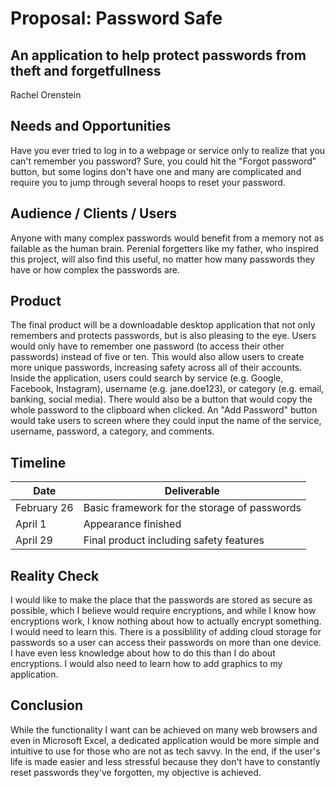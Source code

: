 # Proposal: Password Safe
## An application to help protect passwords from theft and forgetfullness
Rachel Orenstein

## Needs and Opportunities
Have you ever tried to log in to a webpage or service only to realize that you can't remember you password? Sure, you could hit the "Forgot password" button, but some logins don't have one and many are complicated and require you to jump through several hoops to reset your password. 

## Audience / Clients / Users
Anyone with many complex passwords would benefit from a memory not as failable as the human brain. Perenial forgetters like my father, who inspired this project, will also find this useful, no matter how many passwords they have or how complex the passwords are.

## Product
The final product will be a downloadable desktop application that not only remembers and protects passwords, but is also pleasing to the eye. Users would only have to remember one password (to access their other passwords) instead of five or ten. This would also allow users to create more unique passwords, increasing safety across all of their accounts. Inside the application, users could search by service (e.g. Google, Facebook, Instagram), username (e.g. jane.doe123), or category (e.g. email, banking, social media). There would also be a button that would copy the whole password to the clipboard when clicked. An "Add Password" button would take users to screen where they could input the name of the service, username, password, a category, and comments.

## Timeline

| Date          | Deliverable                                  |
| ------------- | -------------------------------------------- |
| February 26   | Basic framework for the storage of passwords |
| April 1       | Appearance finished                          |
| April 29      | Final product including safety features      |

## Reality Check
I would like to make the place that the passwords are stored as secure as possible, which I believe would require encryptions, and while I know how encryptions work, I know nothing about how to actually encrypt something. I would need to learn this. There is a possiblility of adding cloud storage for passwords so a user can access their passwords on more than one device. I have even less knowledge about how to do this than I do about encryptions. I would also need to learn how to add graphics to my application.

## Conclusion
While the functionality I want can be achieved on many web browsers and even in Microsoft Excel, a dedicated application would be more simple and intuitive to use for those who are not as tech savvy. In the end, if the user's life is made easier and less stressful because they don't have to constantly reset passwords they've forgotten, my objective is achieved.
